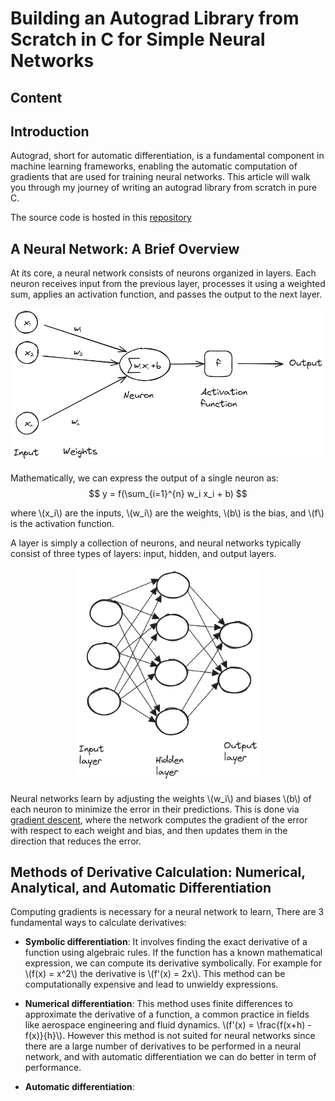 # Building an Autograd Library from Scratch in C for Simple Neural Networks

## Content
<!-- toc -->

## Introduction
Autograd, short for automatic differentiation, is a fundamental component in machine learning frameworks, enabling the automatic computation of gradients that are used for training neural networks. This article will walk you through my journey of writing an autograd library from scratch in pure C.

The source code is hosted in this [repository](https://github.com/smdaa/teeny-autograd-c)

## A Neural Network: A Brief Overview
At its core, a neural network consists of neurons organized in layers. Each neuron receives input from the previous layer, processes it using a weighted sum, applies an activation function, and passes the output to the next layer.

<p align="center">
  <img width=600 src="neuron.png">
</p>

Mathematically, we can express the output of a single neuron as:
$$
y = f(\sum_{i=1}^{n} w_i x_i + b)
$$

where \\(x_i\\)​ are the inputs, \\(w_i\\)​​ are the weights, \\(b\\) is the bias, and \\(f\\) is the activation function.

A layer is simply a collection of neurons, and neural networks typically consist of three types of layers: input, hidden, and output layers.

<p align="center">
  <img width=300 src="neuron-network.png">
</p>

Neural networks learn by adjusting the weights \\(w_i\\) and biases \\(b\\) of each neuron to minimize the error in their predictions. This is done via [gradient descent](https://en.wikipedia.org/wiki/Gradient_descent), where the network computes the gradient of the error with respect to each weight and bias, and then updates them in the direction that reduces the error.

## Methods of Derivative Calculation: Numerical, Analytical, and Automatic Differentiation
Computing gradients is necessary for a neural network to learn, There are 3 fundamental ways to calculate derivatives:

* **Symbolic differentiation**: It involves finding the exact derivative of a function using algebraic rules. If the function has a known mathematical expression, we can compute its derivative symbolically. For example for \\(f(x) = x^2\\) the derivative is \\(f'(x) = 2x\\). This method can be computationally expensive and lead to unwieldy expressions.

* **Numerical differentiation**: This method uses finite differences to approximate the derivative of a function, a common practice in fields like aerospace engineering and fluid dynamics. \\(f'(x) = \frac{f(x+h) - f(x)}{h}\\). However this method is not suited for neural networks since  there are a large number of derivatives to be performed in a neural network, and with automatic differentiation we can do better in term of performance.

* **Automatic differentiation**: 